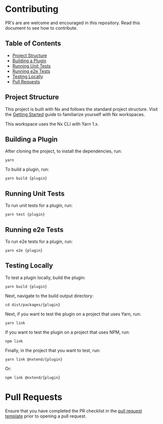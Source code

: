 # Contributing

PR's are are welcome and encouraged in this repository. Read this document to see how to contribute.

## Table of Contents

- [Project Structure](#project-structure)
- [Building a Plugin](#building-a-plugin)
- [Running Unit Tests](#running-unit-tests)
- [Running e2e Tests](#running-e2e-tests)
- [Testing Locally](#testing-locally)
- [Pull Requests](#pull-requests)

## Project Structure

This project is built with Nx and follows the standard project structure. Visit the [Getting Started](https://nx.dev/react/getting-started/what-is-nx) guide to familiarize yourself with Nx workspaces.

This workspace uses the Nx CLI with Yarn 1.x.

## Building a Plugin

After cloning the project, to install the dependencies, run:

```
yarn
```

To build a plugin, run:

```
yarn build {plugin}
```

## Running Unit Tests

To run unit tests for a plugin, run:

```
yarn test {plugin}
```

## Running e2e Tests

To run e2e tests for a plugin, run:

```
yarn e2e {plugin}
```

## Testing Locally

To test a plugin locally, build the plugin:

```
yarn build {plugin}
```

Next, navigate to the build output directory:

```
cd dist/packages/{plugin}
```

Next, if you want to test the plugin on a project that uses Yarn, run:

```
yarn link
```

If you want to test the plugin on a project that uses NPM, run:

```
npm link
```

Finally, in the project that you want to test, run:

```
yarn link @nxtend/{plugin}
```

Or:

```
npm link @nxtend/{plugin}
```

# Pull Requests

Ensure that you have completed the PR checklist in the [pull request template](PULL_REQUEST_TEMPLATE.md) prior to opening a pull request.
